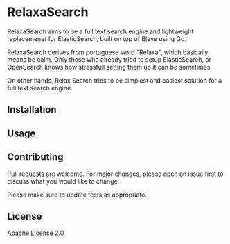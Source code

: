 # RelaxaSearch

RelaxaSearch aims to be a full text search engine and lightweight replacemenet for ElasticSearch, built on top of Bleve using Go.

RelaxaSearch derives from portuguese word "Relaxa", which basically means be calm. Only those who already tried to setup ElasticSearch, or OpenSearch knows how stressfull setting them up it can be sometimes.

On other hands, Relax Search tries to be simplest and easiest solution for a full text search engine.

## Installation



## Usage



## Contributing

Pull requests are welcome. For major changes, please open an issue first
to discuss what you would like to change.

Please make sure to update tests as appropriate.

## License

[Apache License 2.0](https://choosealicense.com/licenses/apache-2.0/)